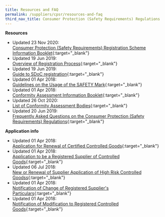```yaml
---
title: Resources and FAQ
permalink: /suppliers/cpsr/resources-and-faq
third_nav_title: Consumer Protection (Safety Requirements) Regulations (CPSR)
---
```

**Resources**
* Updated 23 Nov 2020:<br>
[Consumer Protection (Safety Requirements) Registration Scheme Information Booklet](/images/cpsr-resources/cps-infobooklet.pdf){:target="_blank"}
* Updated 19 Jun 2019:<br>
[Overview of Registration Process](/images/cpsr-resources/overview-of-cps-registration-process.pdf){:target="_blank"}
* Updated 19 Jun 2019:<br>
[Guide to SDoC registration](/images/cpsr-resources/guide-to-sdoc-application-and-renewal.pdf){:target="_blank"}
* Updated 01 Apr 2018:<br>
[Guidelines on the Usage of the SAFETY Mark](/images/cpsr-resources/guide-on-safety-mark-use.pdf){:target="_blank"}
* Updated 01 Apr 2018:<br>
[Conformity Assessment Information Booklet](/images/cpsr-resources/cab-booklet.pdf){:target="_blank"}
* Updated 26 Oct 2020:<br>
[List of Conformity Assessment Bodies](/images/cpsr-resources/cpsr-list-of-cabs.pdf){:target="_blank"}
* Updated 20 Jun 2019:<br>
[Frequently Asked Questions on the Consumer Protection (Safety Requirements) Regulations](/images/cpsr-resources/faqs-cps-revised.pdf){:target="_blank"}

**Application info**
* Updated 01 Apr 2018:<br>
[Application for Renewal of Certified Controlled Goods](/images/cpsr-application-info/application-for-renewal-of-certified-controlled-goods.pdf){:target="_blank"}
* Updated 01 Apr 2018:<br>
[Application to be a Registered Supplier of Controlled Goods](/images/cpsr-application-info/application-to-be-a-registered-supplier-of-controlled-goods.pdf){:target="_blank"}
* Updated 06 Jul 2018:<br>
[New or Renewal of Supplier Application of High Risk Controlled Goodss](/images/cpsr-application-info/new-renewal-of-supplier-application-of-high-risk-controlled-goods.pdf){:target="_blank"}
* Updated 01 Apr 2018:<br>
[Notification of Change of Registered Supplier's Particulars](/images/cpsr-application-info/notification-of-change-of-registered-suppliers-particulars.pdf){:target="_blank"}
* Updated 01 Apr 2018:<br>
[Notification of Modification to Registered Controlled Goods](/images/cpsr-application-info/notification-of-modification-to-registered-controlled-goods.pdf){:target="_blank"}

